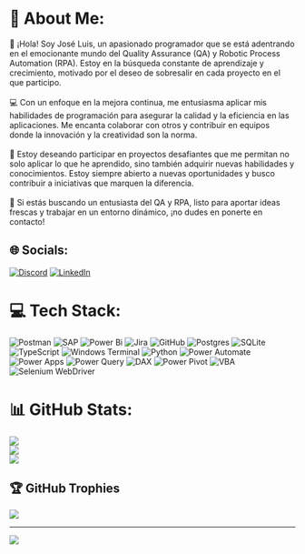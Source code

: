 
# 💫 About Me:
👋 ¡Hola! Soy José Luis, un apasionado programador que se está adentrando en el emocionante mundo del Quality Assurance (QA) y Robotic Process Automation (RPA). Estoy en la búsqueda constante de aprendizaje y crecimiento, motivado por el deseo de sobresalir en cada proyecto en el que participo.<br><br>💻 Con un enfoque en la mejora continua, me entusiasma aplicar mis habilidades de programación para asegurar la calidad y la eficiencia en las aplicaciones. Me encanta colaborar con otros y contribuir en equipos donde la innovación y la creatividad son la norma.<br><br>🚀 Estoy deseando participar en proyectos desafiantes que me permitan no solo aplicar lo que he aprendido, sino también adquirir nuevas habilidades y conocimientos. Estoy siempre abierto a nuevas oportunidades y busco contribuir a iniciativas que marquen la diferencia.<br><br>🌟 Si estás buscando un entusiasta del QA y RPA, listo para aportar ideas frescas y trabajar en un entorno dinámico, ¡no dudes en ponerte en contacto!


## 🌐 Socials:
[![Discord](https://img.shields.io/badge/Discord-%237289DA.svg?logo=discord&logoColor=white)](https://discord.gg/perezjo_)
[![LinkedIn](https://img.shields.io/badge/LinkedIn-%230077B5.svg?logo=linkedin&logoColor=white)](https://linkedin.com/in/perez14joséluis)

# 💻 Tech Stack:
![Postman](https://img.shields.io/badge/Postman-FF6C37?style=for-the-badge&logo=postman&logoColor=white)
![SAP](https://img.shields.io/badge/SAP-0FAAFF?style=for-the-badge&logo=sap&logoColor=white)
![Power Bi](https://img.shields.io/badge/power_bi-F2C811?style=for-the-badge&logo=powerbi&logoColor=black)
![Jira](https://img.shields.io/badge/jira-%230A0FFF.svg?style=for-the-badge&logo=jira&logoColor=white)
![GitHub](https://img.shields.io/badge/github-%23121011.svg?style=for-the-badge&logo=github&logoColor=white) 
![Postgres](https://img.shields.io/badge/postgres-%23316192.svg?style=for-the-badge&logo=postgresql&logoColor=white)
![SQLite](https://img.shields.io/badge/sqlite-%2307405e.svg?style=for-the-badge&logo=sqlite&logoColor=white)
![TypeScript](https://img.shields.io/badge/typescript-%23007ACC.svg?style=for-the-badge&logo=typescript&logoColor=white)
![Windows Terminal](https://img.shields.io/badge/Windows%20Terminal-%234D4D4D.svg?style=for-the-badge&logo=windows-terminal&logoColor=white)
![Python](https://img.shields.io/badge/python-3670A0?style=for-the-badge&logo=python&logoColor=ffdd54)
![Power Automate](https://img.shields.io/badge/Power%20Automate-0066FF?style=for-the-badge&logo=power-automate&logoColor=white)
![Power Apps](https://img.shields.io/badge/Power%20Apps-742774?style=for-the-badge&logo=power-apps&logoColor=white)
![Power Query](https://img.shields.io/badge/Power%20Query-008000?style=for-the-badge&logo=power-bi&logoColor=white)
![DAX](https://img.shields.io/badge/DAX-FFD700?style=for-the-badge&logo=power-bi&logoColor=white)
![Power Pivot](https://img.shields.io/badge/Power%20Pivot-1E4D2B?style=for-the-badge&logo=microsoft-excel&logoColor=white)
![VBA](https://img.shields.io/badge/VBA%20in%20Excel-217346?style=for-the-badge&logo=microsoft-excel&logoColor=white)
![Selenium WebDriver](https://img.shields.io/badge/Selenium-43B02A?style=for-the-badge&logo=selenium&logoColor=white)



# 📊 GitHub Stats:
![](https://github-readme-stats.vercel.app/api?username=Jperezj12&theme=radical&hide_border=false&include_all_commits=false&count_private=false)<br/>
![](https://github-readme-streak-stats.herokuapp.com/?user=Jperezj12&theme=radical&hide_border=false)<br/>
![](https://github-readme-stats.vercel.app/api/top-langs/?username=Jperezj12&theme=radical&hide_border=false&include_all_commits=false&count_private=false&layout=compact)

## 🏆 GitHub Trophies
![](https://github-profile-trophy.vercel.app/?username=Jperezj12&theme=radical&no-frame=false&no-bg=true&margin-w=4)

---
[![](https://visitcount.itsvg.in/api?id=Jperezj12&icon=0&color=0)](https://visitcount.itsvg.in)

<!-- Proudly created with GPRM ( https://gprm.itsvg.in ) -->
